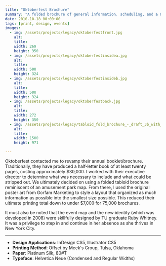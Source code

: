 ```yaml
---
title: "Oktoberfest Brochure"
summary: "A folded brochure of general information, scheduling, and a map for Oktoberfest 2010."
date: 2010-10-18 00:00:00
tags: [print, design, events]
images:
  - img: /assets/projects/legacy/oktoberfestfront.jpg
    alt: 
    title: 
    width: 269
    height: 350
  - img: /assets/projects/legacy/oktoberfestinsidea.jpg
    alt: 
    title: 
    width: 500
    height: 324
  - img: /assets/projects/legacy/oktoberfestinsideb.jpg
    alt: 
    title: 
    width: 500
    height: 324
  - img: /assets/projects/legacy/oktoberfestback.jpg
    alt: 
    title: 
    width: 272
    height: 350
  - img: /assets/projects/legacy/tabloid_fold_brochure_-_draft_3b_with_urban_tulsa_weekly-1.jpg
    alt: 
    title: 
    width: 1500
    height: 971

---
```


<p>Oktoberfest contacted me to revamp their annual booklet/brochure. Traditionally, they have produced a half-letter book of at least twenty pages, costing approximately $30,000. I worked with their executive director to determine what was necessary to include and what could be stripped out. We ultimately decided on using a folded tabloid brochure reminiscent of an amusement park map. From there, I used the original poster art from Gorfam Marketing to style a layout that organized as much information as possible into the smallest size possible. This reduced their ultimate printing total down to under $7,000 for 75,000 brochures.</p><p>It must also be noted that the event map and the new identity (which was developed in 2008) were skillfully designed by TU graduate Ruby Whitney. It was a privilege to step in and continue in her absence as she thrives in New York City.</p>

---

<ul><li><strong>Design Applications</strong>: InDesign CS5, Illustrator CS5</li><li><strong>Printing Method</strong>: Offset by Meek's Group, Tulsa, Oklahoma</li><li><strong>Paper</strong>: Platinum Silk, 80#T</li><li><strong>Typeface</strong>: Helvetica Neue (Condensed and Regular Widths)</li></ul>
